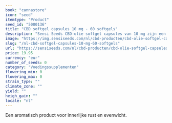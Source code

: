 ```yaml
---
book: "cannastore"
icon: "seed"
itemtype: "Product"
seed_id: "5000136"
title: "CBD softgel capsules 10 mg - 60 softgels"
description: "Sensi Seeds CBD-olie softgel capsules van 10 mg zijn een voedingssupplement met cannabidiol, een bestanddeel van de plant Cannabis sativa L. Zacht en effectief."
image: "https://img.sensiseeds.com/nl/cbd-producten/cbd-olie-softgel-capsules-10mg-image.png"
slug: "/nl-cbd-softgel-capsules-10-mg-60-softgels"
url: "https://sensiseeds.com/nl/cbd-producten/cbd-olie-softgel-capsules-10mg?a_aid=cannastore"
price: 19.95
currency: "eur"
number_of_seeds: 0
category: "Voedingssupplementen"
flowering_min: 0
flowering_max: 0
strain_type: ""
climate_zone: ""
yield: ""
heigh_gain: ""
locale: "nl"
---
```

Een aromatisch product voor innerlijke rust en evenwicht.
